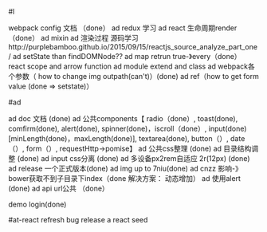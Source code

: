 #l

webpack config 文档 （done）
ad redux 学习 
ad react 生命周期render （done）
ad mixin 
ad 渲染过程 源码学习http://purplebamboo.github.io/2015/09/15/reactjs_source_analyze_part_one/
ad setState than findDOMNode??
ad map retrun true-》every（done）
react scope and arrow function
ad module extend and class
ad webpack各个参数（ how to change img outpath(can't)）(done)
ad ref（how to get form value (done => setstate)）

#ad

ad doc 文档 (done)
ad 公共components【 radio（done）, toast(done), comfirm(done), alert(done), spinner(done)，iscroll（done）, input(done)[minLength(done)，maxLength(done)], textarea(done), button（）, date（）, form（）, requestHttp->pomise】
ad 公共css整理 (done)
ad 目录结构调整 (done)
ad input css分离 (done)
ad 多设备px2rem自适应 2r(12px) (done)
ad release 一个正式版本(done)
ad img up to 7niu(done)
ad cnzz 影响-》bower获取不到子目录下index（done 解决方案： 动态增加）
ad 使用alert (done)
ad api url公共 （done）

demo login(done)

#at-react
 refresh bug
 release a react seed